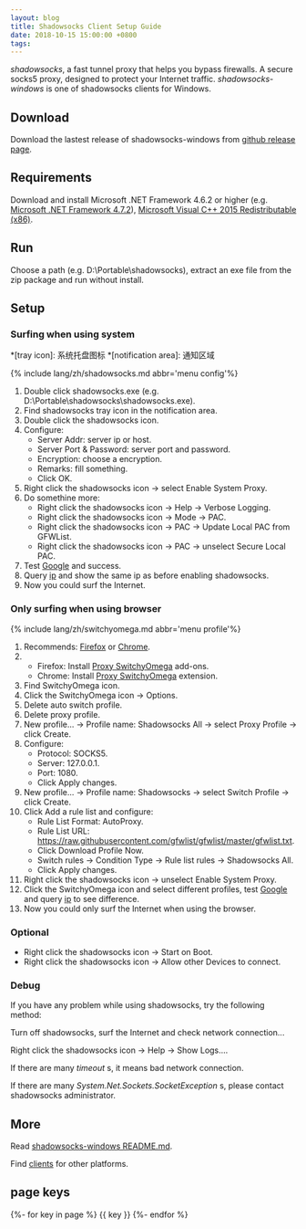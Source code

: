 ```yaml
---
layout: blog
title: Shadowsocks Client Setup Guide
date: 2018-10-15 15:00:00 +0800
tags: 
---
```


_shadowsocks_, a fast tunnel proxy that helps you bypass firewalls. A secure socks5 proxy, designed to protect your Internet traffic. _shadowsocks-windows_ is one of shadowsocks clients for Windows.

## Download

Download the lastest release of shadowsocks-windows from [github release page](https://github.com/shadowsocks/shadowsocks-windows/releases).

## Requirements

Download and install Microsoft .NET Framework 4.6.2 or higher (e.g. [Microsoft .NET Framework 4.7.2](https://www.microsoft.com/net/download/thank-you/net472-offline)), [Microsoft Visual C++ 2015 Redistributable (x86)](https://go.microsoft.com/fwlink/?LinkId=615459).

## Run

Choose a path (e.g. D:\Portable\shadowsocks\), extract an exe file from the zip package and run without install.

## Setup

### Surfing when using system

*[tray icon]: 系统托盘图标
*[notification area]: 通知区域

{% include lang/zh/shadowsocks.md abbr='menu config'%}

1. Double click shadowsocks.exe (e.g. D:\Portable\shadowsocks\shadowsocks.exe).
1. Find shadowsocks tray icon in the notification area.
1. Double click the shadowsocks icon.
1. Configure:
   - Server Addr: server ip or host.
   - Server Port & Password: server port and password.
   - Encryption: choose a encryption.
   - Remarks: fill something.
   - Click OK.
1. Right click the shadowsocks icon → select Enable System Proxy.
1. Do somethine more:
   - Right click the shadowsocks icon → Help → Verbose Logging.
   - Right click the shadowsocks icon → Mode → PAC.
   - Right click the shadowsocks icon → PAC → Update Local PAC from GFWList.
   - Right click the shadowsocks icon → PAC → unselect Secure Local PAC.
1. Test [Google](https://www.google.com/) and success.
1. Query [ip](https://www.baidu.com/s?wd=ip) and show the same ip as before enabling shadowsocks.
1. Now you could surf the Internet.

### Only surfing when using browser

{% include lang/zh/switchyomega.md abbr='menu profile'%}

1. Recommends: [Firefox](https://download.mozilla.org/?product=firefox-latest-ssl&os=win64&lang=en-US) or [Chrome](https://www.google.com/intl/en/chrome/?standalone=1).
1. - Firefox: Install [Proxy SwitchyOmega](https://addons.mozilla.org/firefox/addon/switchyomega/) add-ons.
   - Chrome: Install [Proxy SwitchyOmega](https://chrome.google.com/webstore/detail/proxy-switchyomega/padekgcemlokbadohgkifijomclgjgif) extension.
1. Find SwitchyOmega icon.
1. Click the SwitchyOmega icon → Options.
1. Delete auto switch profile.
1. Delete proxy profile.
1. New profile..\. → Profile name: Shadowsocks All →
          select Proxy Profile → click Create.
1. Configure:
   - Protocol: SOCKS5.
   - Server: 127.0.0.1.
   - Port: 1080.
   - Click Apply changes.
1. New profile..\. → Profile name: Shadowsocks →
          select Switch Profile → click Create.
1. Click Add a rule list and configure:
   - Rule List Format: AutoProxy.
   - Rule List URL: https://raw.githubusercontent.com/gfwlist/gfwlist/master/gfwlist.txt.
   - Click Download Profile Now.
   - Switch rules → Condition Type → Rule list rules → Shadowsocks All.
   - Click Apply changes.
1. Right click the shadowsocks icon → unselect Enable System Proxy.
1. Click the SwitchyOmega icon and select different profiles, test [Google](https://www.google.com/) and query [ip](https://www.baidu.com/s?wd=ip) to see difference.
1. Now you could only surf the Internet when using the browser.

### Optional

- Right click the shadowsocks icon → Start on Boot.
- Right click the shadowsocks icon → Allow other Devices to connect.

### Debug

If you have any problem while using shadowsocks, try the following method:

Turn off shadowsocks, surf the Internet and check network connection...

Right click the shadowsocks icon → Help → Show Logs..\..

If there are many _timeout_ s, it means bad network connection.

If there are many _System.Net.Sockets.SocketException_ s, please contact shadowsocks administrator.

## More

Read <a href="https://github.com/shadowsocks/shadowsocks-windows/blob/master/README.md">shadowsocks-windows README.md</a>.

Find <a href="http://shadowsocks.org/en/download/clients.html">clients</a> for other platforms.

## page keys

{%- for key in page %}
{{ key }}
{%- endfor %}
